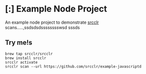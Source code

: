 # [:] Example Node Project

An example node project to demonstrate [srcclr](https://www.srsscclr.com) scans.....,ssdsdsdsssssssswsd
sssds
## Try me!s

```
brew tap srcclr/srcclr
brew install srcclr
srcclr activate
srcclr scan --url https://github.com/srcclr/example-javascriptd
```
